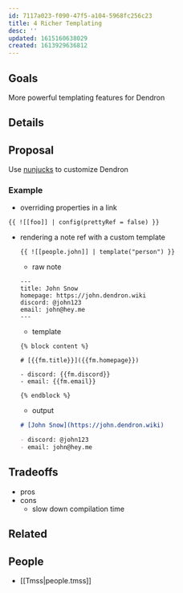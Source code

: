 ```yaml
---
id: 7117a023-f090-47f5-a104-5968fc256c23
title: 4 Richer Templating
desc: ''
updated: 1615160638029
created: 1613929636812
---
```


## Goals

More powerful templating features for Dendron

## Details

## Proposal

Use [nunjucks](https://mozilla.github.io/nunjucks/) to customize Dendron

### Example

- overriding properties in a link
```
{{ ![[foo]] | config(prettyRef = false) }}
```

- rendering a note ref with a custom template
    ```
    {{ ![[people.john]] | template("person") }}
    ```
    - raw note
    ```
    ---
    title: John Snow
    homepage: https://john.dendron.wiki
    discord: @john123
    email: john@hey.me
    ---
    ```

    - template
    ```
    {% block content %}

    # [{{fm.title}}]({{fm.homepage}}) 

    - discord: {{fm.discord}}
    - email: {{fm.email}}

    {% endblock %}
    ```

    - output
    ```md
    # [John Snow](https://john.dendron.wiki)
    
    - discord: @john123
    - email: john@hey.me
    
    ```



## Tradeoffs
- pros
- cons
    - slow down compilation time

## Related

## People
- [[Tmss|people.tmss]]